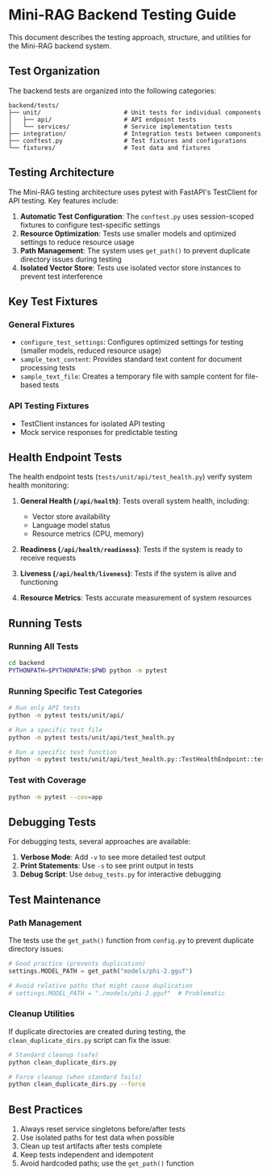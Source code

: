 # Mini-RAG Backend Testing Guide

This document describes the testing approach, structure, and utilities for the Mini-RAG backend system.

## Test Organization

The backend tests are organized into the following categories:

```
backend/tests/
├── unit/                       # Unit tests for individual components
│   ├── api/                    # API endpoint tests
│   └── services/               # Service implementation tests
├── integration/                # Integration tests between components
├── conftest.py                 # Test fixtures and configurations
└── fixtures/                   # Test data and fixtures
```

## Testing Architecture

The Mini-RAG testing architecture uses pytest with FastAPI's TestClient for API testing. Key features include:

1. **Automatic Test Configuration**: The `conftest.py` uses session-scoped fixtures to configure test-specific settings
2. **Resource Optimization**: Tests use smaller models and optimized settings to reduce resource usage
3. **Path Management**: The system uses `get_path()` to prevent duplicate directory issues during testing
4. **Isolated Vector Store**: Tests use isolated vector store instances to prevent test interference

## Key Test Fixtures

### General Fixtures

- `configure_test_settings`: Configures optimized settings for testing (smaller models, reduced resource usage)
- `sample_text_content`: Provides standard text content for document processing tests
- `sample_text_file`: Creates a temporary file with sample content for file-based tests

### API Testing Fixtures

- TestClient instances for isolated API testing
- Mock service responses for predictable testing

## Health Endpoint Tests

The health endpoint tests (`tests/unit/api/test_health.py`) verify system health monitoring:

1. **General Health (`/api/health`)**: Tests overall system health, including:
   - Vector store availability
   - Language model status
   - Resource metrics (CPU, memory)

2. **Readiness (`/api/health/readiness`)**: Tests if the system is ready to receive requests

3. **Liveness (`/api/health/liveness`)**: Tests if the system is alive and functioning

4. **Resource Metrics**: Tests accurate measurement of system resources

## Running Tests

### Running All Tests

```bash
cd backend
PYTHONPATH=$PYTHONPATH:$PWD python -m pytest
```

### Running Specific Test Categories

```bash
# Run only API tests
python -m pytest tests/unit/api/

# Run a specific test file
python -m pytest tests/unit/api/test_health.py

# Run a specific test function
python -m pytest tests/unit/api/test_health.py::TestHealthEndpoint::test_liveness_endpoint
```

### Test with Coverage

```bash
python -m pytest --cov=app
```

## Debugging Tests

For debugging tests, several approaches are available:

1. **Verbose Mode**: Add `-v` to see more detailed test output
2. **Print Statements**: Use `-s` to see print output in tests
3. **Debug Script**: Use `debug_tests.py` for interactive debugging

## Test Maintenance

### Path Management

The tests use the `get_path()` function from `config.py` to prevent duplicate directory issues:

```python
# Good practice (prevents duplication)
settings.MODEL_PATH = get_path("models/phi-2.gguf")

# Avoid relative paths that might cause duplication
# settings.MODEL_PATH = "./models/phi-2.gguf"  # Problematic
```

### Cleanup Utilities

If duplicate directories are created during testing, the `clean_duplicate_dirs.py` script can fix the issue:

```bash
# Standard cleanup (safe)
python clean_duplicate_dirs.py

# Force cleanup (when standard fails)
python clean_duplicate_dirs.py --force
```

## Best Practices

1. Always reset service singletons before/after tests
2. Use isolated paths for test data when possible
3. Clean up test artifacts after tests complete
4. Keep tests independent and idempotent
5. Avoid hardcoded paths; use the `get_path()` function 